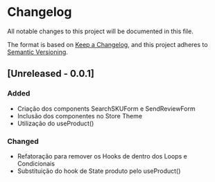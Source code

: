 # Changelog

All notable changes to this project will be documented in this file.

The format is based on [Keep a Changelog](https://keepachangelog.com/en/1.0.0/),
and this project adheres to [Semantic Versioning](https://semver.org/spec/v2.0.0.html).

## [Unreleased - 0.0.1]

### Added
- Criação dos components SearchSKUForm e SendReviewForm
- Inclusão dos componentes no Store Theme
- Utilização do useProduct()

### Changed
- Refatoração para remover os Hooks de dentro dos Loops e Condicionais
- Substituição do hook de State produto pelo useProduct()